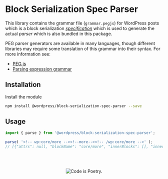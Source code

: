 # Block Serialization Spec Parser

This library contains the grammar file (`grammar.pegjs`) for WordPress posts which is a block serialization [_specification_](/docs/contributors/grammar.md) which is used to generate the actual _parser_ which is also bundled in this package.

PEG parser generators are available in many languages, though different libraries may require some translation of this grammar into their syntax. For more information see:

-   [PEG.js](https://pegjs.org)
-   [Parsing expression grammar](https://en.wikipedia.org/wiki/Parsing_expression_grammar)

## Installation

Install the module

```bash
npm install @wordpress/block-serialization-spec-parser --save
```

## Usage

```js
import { parse } from '@wordpress/block-serialization-spec-parser';

parse( '<!-- wp:core/more --><!--more--><!-- /wp:core/more -->' );
// [{"attrs": null, "blockName": "core/more", "innerBlocks": [], "innerHTML": "<!--more-->"}]
```

<br/><br/><p align="center"><img src="https://s.w.org/style/images/codeispoetry.png?1" alt="Code is Poetry." /></p>
